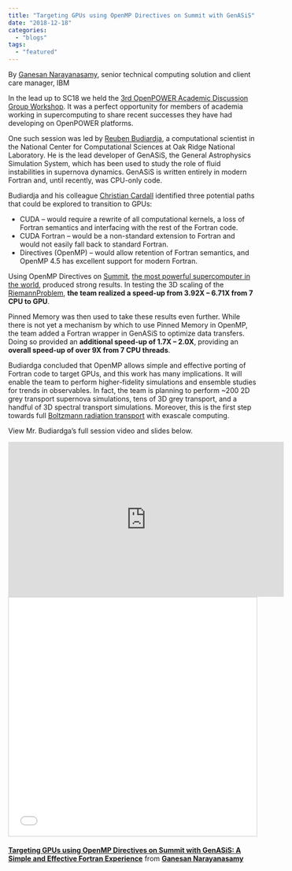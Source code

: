 ```yaml
---
title: "Targeting GPUs using OpenMP Directives on Summit with GenASiS"
date: "2018-12-18"
categories: 
  - "blogs"
tags: 
  - "featured"
---
```


By [Ganesan Narayanasamy](https://www.linkedin.com/in/ganesannarayanasamy/), senior technical computing solution and client care manager, IBM

In the lead up to SC18 we held the [3rd OpenPOWER Academic Discussion Group Workshop](https://www.linkedin.com/pulse/openpower-3rd-academia-workshop-updates-ganesan-narayanasamy/). It was a perfect opportunity for members of academia working in supercomputing to share recent successes they have had developing on OpenPOWER platforms.

One such session was led by [Reuben Budiardja](https://www.olcf.ornl.gov/directory/staff-member/reuben-budiardja/), a computational scientist in the National Center for Computational Sciences at Oak Ridge National Laboratory. He is the lead developer of GenASiS, the General Astrophysics Simulation System, which has been used to study the role of fluid instabilities in supernova dynamics. GenASiS is written entirely in modern Fortran and, until recently, was CPU-only code.

Budiardja and his colleague [Christian Cardall](https://www.ornl.gov/staff-profile/christian-y-cardall) identified three potential paths that could be explored to transition to GPUs:

- CUDA – would require a rewrite of all computational kernels, a loss of Fortran semantics and interfacing with the rest of the Fortran code.
- CUDA Fortran – would be a non-standard extension to Fortran and would not easily fall back to standard Fortran.
- Directives (OpenMP) – would allow retention of Fortran semantics, and OpenMP 4.5 has excellent support for modern Fortran.

Using OpenMP Directives on [Summit](https://www.olcf.ornl.gov/summit/), [the most powerful supercomputer in the world](https://www.top500.org/news/us-regains-top500-crown-with-summit-supercomputer-sierra-grabs-number-three-spot/), produced strong results. In testing the 3D scaling of the [RiemannProblem](https://en.wikipedia.org/wiki/Riemann_problem), **the team realized a speed-up from 3.92X – 6.71X from 7 CPU to GPU**.

Pinned Memory was then used to take these results even further. While there is not yet a mechanism by which to use Pinned Memory in OpenMP, the team added a Fortran wrapper in GenASiS to optimize data transfers. Doing so provided an **additional speed-up of 1.7X – 2.0X**, providing an **overall speed-up of over 9X from 7 CPU threads**.

Budiardga concluded that OpenMP allows simple and effective porting of Fortran code to target GPUs, and this work has many implications. It will enable the team to perform higher-fidelity simulations and ensemble studies for trends in observables. In fact, the team is planning to perform ~200 2D grey transport supernova simulations, tens of 3D grey transport, and a handful of 3D spectral transport simulations. Moreover, this is the first step towards full [Boltzmann radiation transport](https://en.wikipedia.org/wiki/Boltzmann_equation) with exascale computing.

View Mr. Budiardga’s full session video and slides below.

<iframe src="https://www.youtube.com/embed/q3iN_EWTvqg" width="560" height="315" frameborder="0" allowfullscreen="allowfullscreen"></iframe>

<iframe style="border: 1px solid #CCC; border-width: 1px; margin-bottom: 5px; max-width: 100%;" src="//www.slideshare.net/slideshow/embed_code/key/CTwRbjwNLrHMvz" width="595" height="485" frameborder="0" marginwidth="0" marginheight="0" scrolling="no" allowfullscreen="allowfullscreen"></iframe>

**[Targeting GPUs using OpenMP Directives on Summit with GenASiS: A Simple and Effective Fortran Experience](//www.slideshare.net/ganesannarayanasamy/targeting-gpus-using-openmp-directives-on-summit-with-genasis-a-simple-and-effective-fortran-experience "Targeting GPUs using OpenMP Directives on Summit with GenASiS: A Simple and Effective Fortran Experience")** from **[Ganesan Narayanasamy](https://www.slideshare.net/ganesannarayanasamy)**
